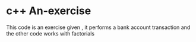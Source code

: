 # c++ An-exercise
This code is an exercise given , it performs a bank account transaction and the other code works with factorials
